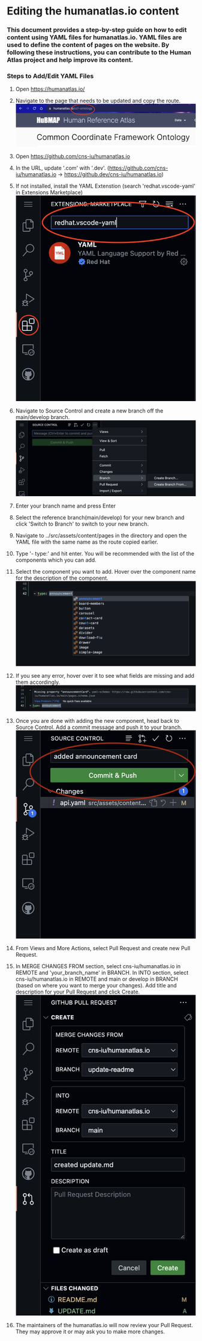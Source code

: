 <style>
  h1 {
    border-bottom: none;
  }
</style>
# Editing the humanatlas.io content
### This document provides a step-by-step guide on how to edit content using YAML files for humanatlas.io. YAML files are used to define the content of pages on the website. By following these instructions, you can contribute to the Human Atlas project and help improve its content.

### Steps to Add/Edit YAML Files

1. Open https://humanatlas.io/
2. Navigate to the page that needs to be updated and copy the route.
![Route](images/routeName.png)

3. Open https://github.com/cns-iu/humanatlas.io

4. In the URL, update '.com' with '.dev'. (https://github.com/cns-iu/humanatlas.io -> https://github.dev/cns-iu/humanatlas.io)

5. If not installed, install the YAML Extenstion (search 'redhat.vscode-yaml' in Extensions Marketplace)
![Extension](images/extension.png)

6. Navigate to Source Control and create a new branch off the main/develop branch.
![Create Branch From](images/createBranchFrom.png)

7. Enter your branch name and press Enter

8. Select the reference branch(main/develop) for your new branch and click 'Switch to Branch' to switch to your new branch.

9. Navigate to ../src/assets/content/pages in the directory and open the YAML file with the same name as the route copied earlier.

10. Type '- type:' and hit enter. You will be recommended with the list of the components which you can add.

11. Select the component you want to add. Hover over the component name for the description of the component.
![List of Components](images/listOfComponents.png)

12. If you see any error, hover over it to see what fields are missing and add them accordingly.
![Error](images/error.png)

13. Once you are done with adding the new component, head back to Source Control. Add a commit message and push it to your branch.
![Commit and Push](images/push.png)

14. From Views and More Actions, select Pull Request and create new Pull Request.

15. In MERGE CHANGES FROM section, select cns-iu/humanatlas.io in REMOTE and 'your_branch_name' in BRANCH. In INTO section, select cns-iu/humanatlas.io in REMOTE and main or develop in BRANCH (based on where you want to merge your changes). Add title and description for your Pull Request and click Create.  
![New PR](images/createPR2.png)

16. The maintainers of the humanatlas.io will now review your Pull Request. They may approve it or may ask you to make more changes.

